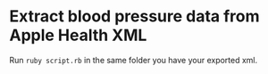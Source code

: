 # Extract blood pressure data from Apple Health XML

Run `ruby script.rb` in the same folder you have your exported xml.
